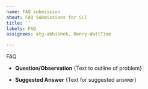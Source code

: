 ```yaml
---
name: FAQ submission
about: FAQ Submissions for SCI
title: ''
labels: FAQ
assignees: atg-abhishek, Henry-WattTime

---
```


FAQ

  - **Question/Observation**
        {Text to outline of problem}

  - **Suggested Answer**
        {Text for suggested answer}
